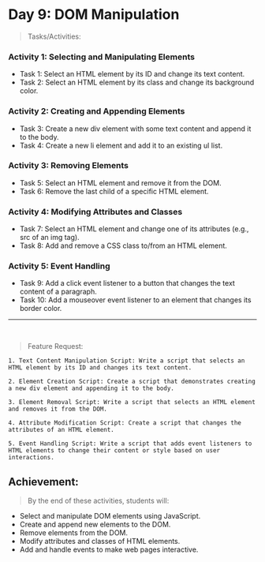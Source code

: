 # Day 9: DOM Manipulation

> Tasks/Activities:

### Activity 1: Selecting and Manipulating Elements
* Task 1: Select an HTML element by its ID and change its text content.
* Task 2: Select an HTML element by its class and change its background color.

### Activity 2: Creating and Appending Elements
* Task 3: Create a new div element with some text content and append it to the body.
* Task 4: Create a new li element and add it to an existing ul list.

### Activity 3: Removing Elements
* Task 5: Select an HTML element and remove it from the DOM.
* Task 6: Remove the last child of a specific HTML element.

### Activity 4: Modifying Attributes and Classes
* Task 7: Select an HTML element and change one of its attributes (e.g., src of an img tag).
* Task 8: Add and remove a CSS class to/from an HTML element.

### Activity 5: Event Handling
* Task 9: Add a click event listener to a button that changes the text content of a paragraph.
* Task 10: Add a mouseover event listener to an element that changes its border color.
---
<br>

> Feature Request:

    1. Text Content Manipulation Script: Write a script that selects an HTML element by its ID and changes its text content.

    2. Element Creation Script: Create a script that demonstrates creating a new div element and appending it to the body.

    3. Element Removal Script: Write a script that selects an HTML element and removes it from the DOM.

    4. Attribute Modification Script: Create a script that changes the attributes of an HTML element.
    
    5. Event Handling Script: Write a script that adds event listeners to HTML elements to change their content or style based on user interactions.

## Achievement:

> By the end of these activities, students will:

* Select and manipulate DOM elements using JavaScript.
* Create and append new elements to the DOM.
* Remove elements from the DOM.
* Modify attributes and classes of HTML elements.
* Add and handle events to make web pages interactive.